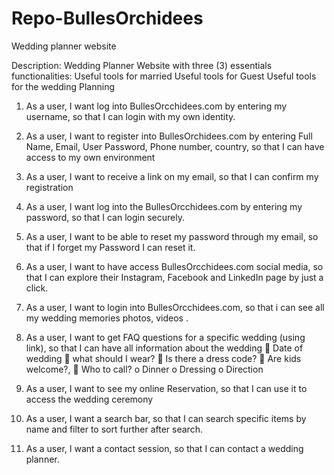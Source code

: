 # Repo-BullesOrchidees
Wedding planner website


Description: Wedding Planner Website with three (3) essentials functionalities:
 	Useful tools for married 
 	Useful tools for Guest
 	Useful tools for the wedding Planning


1)	As a user, I want log into BullesOrcchidees.com by entering my username, so that I can login with my own identity.

2)	As a user, I want to register into BullesOrchidees.com by entering Full Name, Email, User Password, Phone number, country, so that I can have access to my own environment

3)	As a user, I want to receive a link on my email, so that I can confirm my registration


4)	As a user, I want log into the BullesOrcchidees.com by entering my password, so that I can login securely.

5)	As a user, I want to be able to reset my password through my email, so that if I forget my Password I can reset it.


6)	As a user, I want to have access BullesOrcchidees.com social media, so that I can explore their Instagram, Facebook and LinkedIn page by just a click.

7)	As a user, I want to login into BullesOrcchidees.com, so that i can see all my wedding memories photos, videos .


8)	As a user, I want to get FAQ questions for a specific wedding (using link), so that I can have all information about the wedding
	Date of wedding
	what should I wear?
	Is there a dress code?
	Are kids welcome?, 
	Who to call?
o	Dinner
o	Dressing
o	Direction

9)	As a user, I want to see my online Reservation, so that I can use it to access the wedding ceremony

10)	As a user, I want a search bar, so that I can search specific items by name and filter to sort further after search.


11)	As a user, I want a contact session, so that I can contact a wedding planner.
